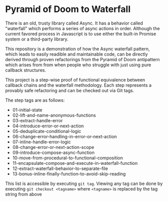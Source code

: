 Pyramid of Doom to Waterfall
============================

There is an old, trusty library called Async. It has a behavior called "waterfall" which performs a series of async actions in order.  Although the current favored process in Javascript is to use either the built-in Promise system or a third-party library.

This repository is a demonstration of how the Async waterfall pattern, which leads to easily readible and maintainable code, can be directly derived through proven refactorings from the Pyramid of Doom antipattern which arises from from when people who struggle with just using pure callback structures.

This project is a step-wise proof of functional equivalence between callback chains and the waterfall methodology.  Each step represents a provably safe refactoring and can be checked out via Git tags.

The step tags are as follows:

- 01-initial-state
- 02-lift-and-name-anonymous-functions
- 03-extract-handle-error
- 04-introduce-error-or-next-action
- 05-deduplicate-conditional-logic
- 06-change-error-handling-in-error-or-next-action
- 07-inline-handle-error-logic
- 08-change-error-or-next-action-scope
- 09-introduce-compose-async-function
- 10-move-from-procedural-to-functional-composition
- 11-encapsulate-compose-and-execute-in-waterfall-function
- 12-extract-waterfall-behavior-to-separate-file
- 13-bonus-inline-finally-function-to-avoid-skip-reading

This list is accessible by executing `git tag`. Viewing any tag can be done by executing `git checkout <tagname>` where `<tagname>` is replaced by the tag string from above